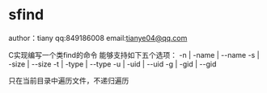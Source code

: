 # sfind
author：tiany
qq:849186008
email:tianye04@qq.com

C实现编写一个类find的命令
能够支持如下五个选项：
	-n | -name | --name
	-s | -size | --size
	-t | -type | --type
	-u | -uid  | --uid
	-g | -gid  | --gid

只在当前目录中遍历文件，不递归遍历
